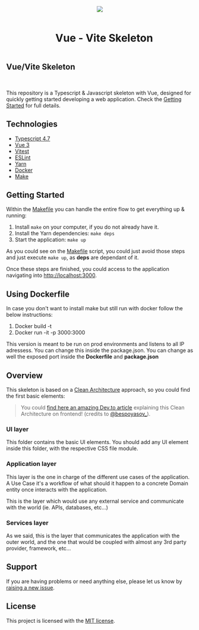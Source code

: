 <div align="center">
<img align="center"  width="auto" height="auto" src="https://nuwe.io/images/Group-3-3.png" />
<br/>

<div id="user-content-toc">
  <ul>
    <summary><h1 style="display: inline-block;">Vue - Vite Skeleton</h1></summary>
  </ul>
</div>

</div>

## Vue/Vite Skeleton

<br/>

This repository is a Typescript & Javascript skeleton with Vue, designed for
quickly getting started developing a web application. Check the [Getting Started](#getting-started) for full details.

## Technologies

- [Typescript 4.7](https://www.typescriptlang.org/docs/handbook/release-notes/typescript-4-4.html)
- [Vue 3](https://vuejs.org/)
- [Vitest](https://vitest.dev/)
- [ESLint](https://eslint.org/)
- [Yarn](https://yarnpkg.com/)
- [Docker](https://www.docker.com/)
- [Make](https://www.gnu.org/software/make/manual/make.html)

## Getting Started

Within the [Makefile](Makefile) you can handle the entire flow to get everything up & running:

1. Install `make` on your computer, if you do not already have it.
2. Install the Yarn dependencies: `make deps`
3. Start the application: `make up`

As you could see on the [Makefile](Makefile) script, you could just avoid those steps and just execute `make up`, as
**deps** are dependant of it.

Once these steps are finished, you could access to the application navigating
into [http://localhost:3000](http://localhost:3000).

## Using Dockerfile

In case you don't want to install make but still run with docker follow the below instructions:

1. Docker build -t <app-name>
2. Docker run -it -p 3000:3000 <app-name>

This version is meant to be run on prod environments and listens to all IP adressess. You can change this inside the package.json. You can change as well the exposed port inside the **Dockerfile** and **package.json**

## Overview

This skeleton is based on
a [Clean Architecture](https://blog.cleancoder.com/uncle-bob/2012/08/13/the-clean-architecture.html) approach, so you
could find the first basic elements:

> You could [find here an amazing Dev.to article](https://dev.to/bespoyasov/clean-architecture-on-frontend-4311)
> explaining this Clean Architecture on frontend! (credits to [@bespoyasov\_](https://twitter.com/bespoyasov_)).

### UI layer

This folder contains the basic UI elements. You should add any UI element inside this folder, with the respective CSS
file module.

### Application layer

This layer is the one in charge of the different use cases of the application. A Use Case it's a workflow of what should
it happen to a concrete Domain entity once interacts with the application.

This is the layer which would use any external service and communicate with the world (ie. APIs, databases, etc...)

### Services layer

As we said, this is the layer that communicates the application with the outer world, and the one that would be coupled
with almost any 3rd party provider, framework, etc...

## Support

If you are having problems or need anything else, please let us know by
[raising a new issue](https://github.com/nuwe-reports/skeleton-vue/issues/new/choose).

## License

This project is licensed with the [MIT license](LICENSE).

